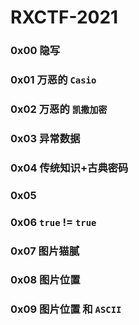 # RXCTF-2021

### 0x00 隐写

### 0x01 万恶的 `Casio`

### 0x02 万恶的 `凯撒加密`

### 0x03 异常数据

### 0x04 传统知识+古典密码

### 0x05 

### 0x06 `true` != `true`

### 0x07 图片猫腻

### 0x08 图片位置

### 0x09 图片位置 和 `ASCII`